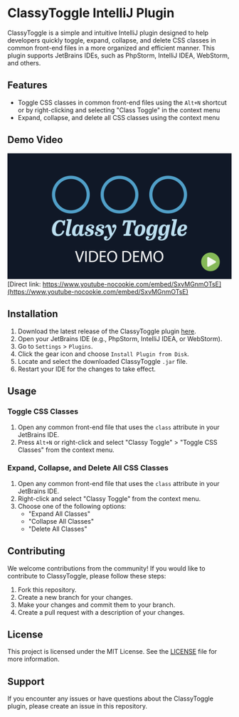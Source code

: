 # ClassyToggle IntelliJ Plugin

ClassyToggle is a simple and intuitive IntelliJ plugin designed to help developers quickly toggle, expand, collapse, and delete CSS classes in common front-end files in a more organized and efficient manner. This plugin supports JetBrains IDEs, such as PhpStorm, IntelliJ IDEA, WebStorm, and others.

## Features

- Toggle CSS classes in common front-end files using the `Alt+N` shortcut or by right-clicking and selecting "Class Toggle" in the context menu
- Expand, collapse, and delete all CSS classes using the context menu

## Demo Video

[![Classy Toggle Demo Video](https://raw.githubusercontent.com/daugaard47/ClassyToggle/main/design/classytoggle-video-card.png?token=GHSAT0AAAAAACBHXBG3SBBB5LKOLLLP2PPUZCIXQRA)](https://www.youtube-nocookie.com/embed/SxvMGnmOTsE "Classy Toggle Demo Video")
[Direct link: https://www.youtube-nocookie.com/embed/SxvMGnmOTsE](https://www.youtube-nocookie.com/embed/SxvMGnmOTsE)

## Installation

1. Download the latest release of the ClassyToggle plugin [here](https://github.com/daugaard47/ClassyToggle/releases/latest).
2. Open your JetBrains IDE (e.g., PhpStorm, IntelliJ IDEA, or WebStorm).
3. Go to `Settings` > `Plugins`.
4. Click the gear icon and choose `Install Plugin from Disk`.
5. Locate and select the downloaded ClassyToggle `.jar` file.
6. Restart your IDE for the changes to take effect.

## Usage

### Toggle CSS Classes

1. Open any common front-end file that uses the `class` attribute in your JetBrains IDE.
2. Press `Alt+N` or right-click and select "Classy Toggle" > "Toggle CSS Classes" from the context menu.

### Expand, Collapse, and Delete All CSS Classes

1. Open any common front-end file that uses the `class` attribute in your JetBrains IDE.
2. Right-click and select "Classy Toggle" from the context menu.
3. Choose one of the following options:
    - "Expand All Classes"
    - "Collapse All Classes"
    - "Delete All Classes"

## Contributing

We welcome contributions from the community! If you would like to contribute to ClassyToggle, please follow these steps:

1. Fork this repository.
2. Create a new branch for your changes.
3. Make your changes and commit them to your branch.
4. Create a pull request with a description of your changes.

## License

This project is licensed under the MIT License. See the [LICENSE](https://github.com/daugaard47/ClassyToggle/blob/main/LICENSE.txt) file for more information.

## Support

If you encounter any issues or have questions about the ClassyToggle plugin, please create an issue in this repository.